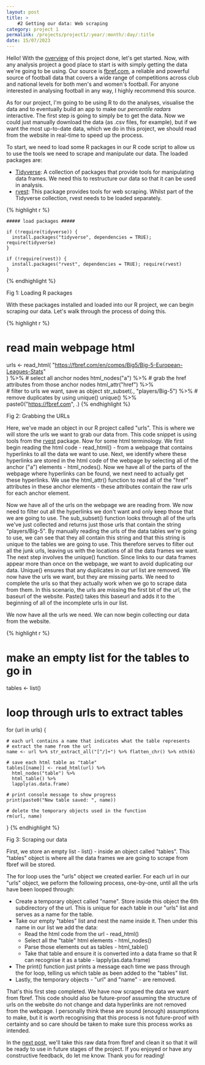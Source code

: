 ```yaml
---
layout: post
title: >
    #2 Getting our data: Web scraping
category: project 1
permalink: /projects/project1/:year/:month/:day/:title
date: 15/07/2023
---
```


Hello! With the <a id="otherpage-link" href="{{site.baseurl}}/projects/project1/2023/07/14/project1-post1">overview</a> of this project done, let's get started. Now, with any analysis project a good place to start is with simply getting the data we're going to be using. Our source is <a id="text-link" href="https://fbref.com/en/">fbref.com</a>, a reliable and powerful source of football data that covers a wide range of competitions across club and national levels for both men's and women's football. For anyone interested in analysing football in any way, I highly recommend this source.

As for our project, I'm going to be using R to do the analyses, visualise the data and to eventually build an app to make our *percentile radars* interactive. The first step is going to simply be to get the data. Now we could just manually download the data (as .csv files, for example), but if we want the most up-to-date data, which we do in this project, we should read from the website in real-time to speed up the process. 

To start, we need to load some R packages in our R code script to allow us to use the tools we need to scrape and manipulate our data. The loaded packages are:
 - <a id="text-link" href="https://www.tidyverse.org/packages/" target="_blank">Tidyverse</a>: A collection of packages that provide tools for manipulating data frames. We need this to restructure our data so that it can be used in analysis.
 - <a id="text-link" href="https://rvest.tidyverse.org/" target="_blank">rvest</a>: This package provides tools for web scraping. Whilst part of the Tidyverse collection, rvest needs to be loaded separately. 

<div id="code-snippet-container">
  {% highlight r %}
  
    ##### load packages #####

    if (!require(tidyverse)) {
      install.packages("tidyverse", dependencies = TRUE); require(tidyverse)    
    }

    if (!require(rvest)) {
      install.packages("rvest", dependencies = TRUE); require(rvest)
    }
  {% endhighlight %}
  <p id="code-snippet-caption"> Fig 1: Loading R packages </p>
</div>

With these packages installed and loaded into our R project, we can begin scraping our data. Let's walk through the process of doing this.

<div id="code-snippet-container">
  {% highlight r %}
  
  # read main webpage html
  urls <- read_html(
    "https://fbref.com/en/comps/Big5/Big-5-European-Leagues-Stats"    
    ) %>% 
    # select all anchor nodes
    html_nodes("a") %>% 
    # grab the href attributes from those anchor nodes
    html_attr("href") %>%  
    # filter to urls we want, save as object
    str_subset(., "players/Big-5") %>% 
    # remove duplicates by using unique()
    unique() %>% 
    paste0("https://fbref.com", .)
  {% endhighlight %}
  <p id="code-snippet-caption"> Fig 2: Grabbing the URLs </p>
</div>

Here, we've made an object in our R project called "urls". This is where we will store the urls we want to grab our data from. This code snippet is using tools from the <a id="text-link" href="https://rvest.tidyverse.org/" target="_blank">rvest</a> package. Now for some html terminology. We first begin reading the html code - read_html() - from a webpage that contains hyperlinks to all the data we want to use. Next, we identify where these hyperlinks are stored in the html code of the webpage by selecting all of the anchor ("a") elements - html_nodes(). Now we have all of the parts of the webpage where hyperlinks can be found, we next need to actually get these hyperlinks. We use the html_attr() function to read all of the "href" attributes in these anchor elements - these attributes contain the raw urls for each anchor element. 

Now we have all of the urls on the webpage we are reading from. We now need to filter out all the hyperlinks we don't want and only keep those that we are going to use. The sub_subset() function looks through all of the urls we've just collected and returns just those urls that contain the string "players/Big-5". By manually reading the urls of the data tables we're going to use, we can see that they all contain this string and that this string is unique to the tables we are going to use. This therefore serves to filter out all the junk urls, leaving us with the locations of all the data frames we want. The next step involves the unique() function. Since links to our data frames appear more than once on the webpage, we want to avoid duplicating our data. Unique() ensures that any duplicates in our url list are removed. We now have the urls we want, but they are missing parts. We need to complete the urls so that they actually work when we go to scrape data from them. In this scenario, the urls are missing the first bit of the url, the baseurl of the website. Paste() takes this baseurl and adds it to the beginning of all of the incomplete urls in our list.

We now have all the urls we need. We can now begin collecting our data from the website.

<div id="code-snippet-container">
  {% highlight r %}
  
  # make an empty list for the tables to go in
  tables <- list()

  # loop through urls to extract tables
  for (url in urls) {
    
    # each url contains a name that indicates what the table represents
    # extract the name from the url
    name <- url %>% str_extract_all("[^/]+") %>% flatten_chr() %>% nth(6)    
    
    # save each html table as "table"
    tables[[name]] <- read_html(url) %>%
      html_nodes("table") %>%
      html_table() %>% 
      lapply(as.data.frame)
    
    # print console message to show progress
    print(paste0("New table saved: ", name))
    
    # delete the temporary objects used in the function
    rm(url, name)
    
  }
  {% endhighlight %}
  <p id="code-snippet-caption"> Fig 3: Scraping our data </p>
</div>

First, we store an empty list - list() - inside an object called "tables". This "tables" object is where all the data frames we are going to scrape from fbref will be stored.

The for loop uses the "urls" object we created earlier. For each url in our "urls" object, we peform the following process, one-by-one, until all the urls have been looped through:
 - Create a temporary object called "name". Store inside this object the 6th subdirectory of the url. This is unique for each table in our "urls" list and serves as a name for the table.
 - Take our empty "tables" list and nest the name inside it. Then under this name in our list we add the data:
     - Read the html code from the url - read_html()
     - Select all the "table" html elements - html_nodes()
     - Parse those elements out as tables - html_table()
     - Take that table and ensure it is converted into a data frame so that R can recognise it as a table - lapply(as.data.frame)
 - The print() function just prints a message each time we pass through the for loop, telling us which table as been added to the "tables" list.
 - Lastly, the temporary objects - "url" and "name" - are removed.

That's this first step completed. We have now scraped the data we want from fbref. This code should also be future-proof assuming the structure of urls on the website do not change and data hyperlinks are not removed from the webpage. I personally think these are sound (enough) assumptions to make, but it is worth recognising that this process is not future-proof with certainty and so care should be taken to make sure this process works as intended.

In the <a id="otherpage-link" href="{{site.baseurl}}/projects/project1/2023/07/24/project1-post3">next post</a>, we'll take this raw data from fbref and clean it so that it will be ready to use in future stages of the project. If you enjoyed or have any constructive feedback, do let me know. Thank you for reading! 